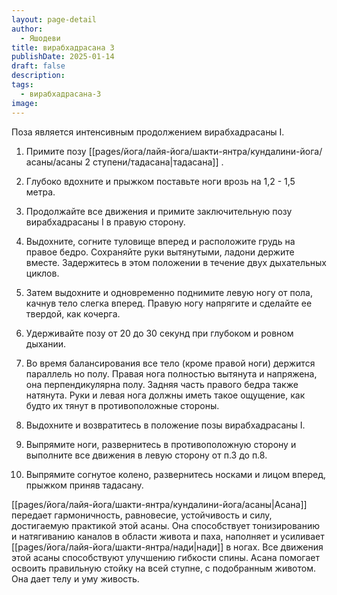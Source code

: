 ```yaml
---
layout: page-detail
author:
  - Яшодеви
title: вирабхадрасана 3
publishDate: 2025-01-14
draft: false
description: 
tags:
  - вирабхадрасана-3
image:
---
```

Поза является интенсивным продолжением вирабхадрасаны I. 

1. Примите позу [[pages/йога/лайя-йога/шакти-янтра/кундалини-йога/асаны/асаны 2 ступени/тадасана|тадасана]] . 

2. Глубоко вдохните и прыжком поставьте ноги врозь на 1,2 - 1,5 метра. 

3. Продолжайте все движения и примите заключительную позу вирабхадрасаны I в правую сторону. 

4. Выдохните, согните туловище вперед и расположите грудь на правое бедро. Сохраняйте руки вытянутыми, ладони держите вместе. Задержитесь в этом положении в течение двух дыхательных циклов. 

5. Затем выдохните и одновременно поднимите левую ногу от пола, качнув тело слегка вперед. Правую ногу напрягите и сделайте ее твердой, как кочерга. 

6. Удерживайте позу от 20 до 30 секунд при глубоком и ровном дыхании. 

7. Во время балансирования все тело (кроме правой ноги) держится параллель но полу. Правая нога полностью вытянута и напряжена, она перпендикулярна полу. Задняя часть правого бедра также натянута. Руки и левая нога должны иметь такое ощущение, как будто их тянут в противоположные стороны. 

8. Выдохните и возвратитесь в положение позы вирабхадрасаны I. 

9. Выпрямите ноги, развернитесь в противоположную сторону и выполните все движения в левую сторону от п.3 до п.8. 

10. Выпрямите согнутое колено, развернитесь носками и лицом вперед, прыжком приняв тадасану. 

[[pages/йога/лайя-йога/шакти-янтра/кундалини-йога/асаны|Асана]] передает гармоничность, равновесие, устойчивость и силу, достигаемую практикой этой асаны. Она способствует тонизированию и натягиванию каналов в области живота и паха, наполняет и усиливает [[pages/йога/лайя-йога/шакти-янтра/нади|нади]] в ногах. Все движения этой асаны способствуют улучшению гибкости спины. Асана помогает освоить правильную стойку на всей ступне, с подобранным животом. Она дает телу и уму живость.